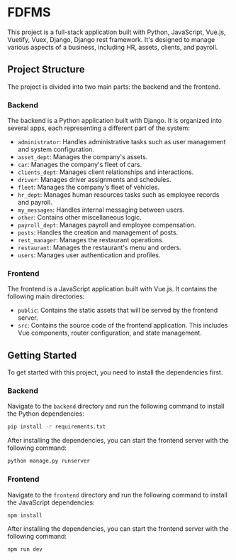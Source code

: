 # FDFMS

This project is a full-stack application built with Python, JavaScript, Vue.js, Vuetify, Vuex, Django, Django rest framework. It's designed to manage various aspects of a business, including HR, assets, clients, and payroll.

## Project Structure

The project is divided into two main parts: the backend and the frontend.

### Backend

The backend is a Python application built with Django. It is organized into several apps, each representing a different part of the system:

- `administrator`: Handles administrative tasks such as user management and system configuration.
- `asset_dept`: Manages the company's assets.
- `car`: Manages the company's fleet of cars.
- `clients_dept`: Manages client relationships and interactions.
- `driver`: Manages driver assignments and schedules.
- `fleet`: Manages the company's fleet of vehicles.
- `hr_dept`: Manages human resources tasks such as employee records and payroll.
- `my_messages`: Handles internal messaging between users.
- `other`: Contains other miscellaneous logic.
- `payroll_dept`: Manages payroll and employee compensation.
- `posts`: Handles the creation and management of posts.
- `rest_manager`: Manages the restaurant operations.
- `restaurant`: Manages the restaurant's menu and orders.
- `users`: Manages user authentication and profiles.

### Frontend

The frontend is a JavaScript application built with Vue.js. It contains the following main directories:

- `public`: Contains the static assets that will be served by the frontend server.
- `src`: Contains the source code of the frontend application. This includes Vue components, router configuration, and state management.

## Getting Started

To get started with this project, you need to install the dependencies first.

### Backend

Navigate to the `backend` directory and run the following command to install the Python dependencies:

```sh
pip install -r requirements.txt
```

After installing the dependencies, you can start the frontend server with the following command:
```sh
python manage.py runserver
```


### Frontend

Navigate to the `frontend` directory and run the following command to install the JavaScript dependencies:

```sh
npm install
```

After installing the dependencies, you can start the frontend server with the following command:

```sh
npm run dev
```